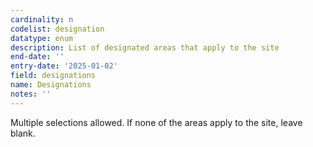 ```yaml
---
cardinality: n
codelist: designation
datatype: enum
description: List of designated areas that apply to the site
end-date: ''
entry-date: '2025-01-02'
field: designations
name: Designations
notes: ''
---
```


Multiple selections allowed. If none of the areas apply to the site, leave blank.